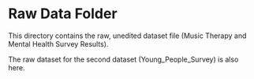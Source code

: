 # Raw Data Folder

This directory contains the raw, unedited dataset file (Music Therapy and Mental Health Survey Results).

The raw dataset for the second dataset (Young_People_Survey) is also here.
